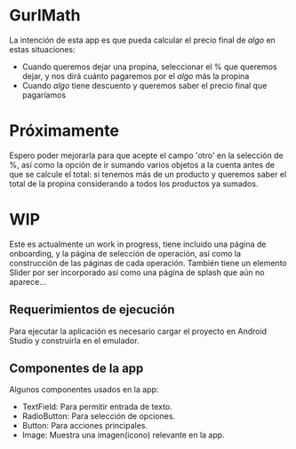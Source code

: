 # GurlMath
La intención de esta app es que pueda calcular el precio final de _algo_ en estas situaciones:
+ Cuando queremos dejar una propina, seleccionar el % que queremos dejar, y nos dirá cuánto pagaremos por el _algo_ más la propina
+ Cuando _algo_ tiene descuento y queremos saber el precio final que pagaríamos

# Próximamente
Espero poder mejorarla para que acepte el campo 'otro' en la selección de %, así como la opción de ir sumando varios objetos a la cuenta antes de que se calcule el total:
si tenemos más de un producto y queremos saber el total de la propina considerando a todos los productos ya sumados.

# WIP
Este es actualmente un work in progress, tiene incluido una página de onboarding, y la página de selección de operación, así como la construcción de las páginas de cada operación. 
También tiene un elemento Slider por ser incorporado así como una página de splash que aún no aparece...


## Requerimientos de ejecución
Para ejecutar la aplicación es necesario cargar el proyecto en Android Studio y construirla en el emulador.

## Componentes de la app
Algunos componentes usados en la app:

* TextField: Para permitir entrada de texto.
* RadioButton: Para selección de opciones.
* Button: Para acciones principales.
* Image: Muestra una imagen(icono) relevante en la app.
